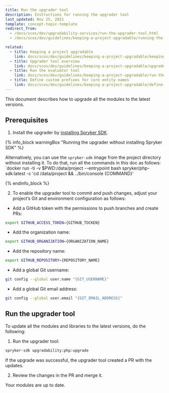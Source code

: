 ```yaml
---
title: Run the upgrader tool
description: Instructions for running the upgrader tool
last_updated: Nov 25, 2021
template: concept-topic-template
redirect_from:
  - /docs/scos/dev/upgradability-services/run-the-upgrader-tool.html
  - /docs/scos/dev/guidelines/keeping-a-project-upgradable/running-the-upgrader-tool.html

related:
  - title: Keeping a project upgradable
    link: docs/scos/dev/guidelines/keeping-a-project-upgradable/keeping-a-project-upgradable.html
  - title: Upgrader tool overview
    link: docs/scos/dev/guidelines/keeping-a-project-upgradable/upgrader-tool-overview.html
  - title: Run the evaluator tool
    link: docs/scos/dev/guidelines/keeping-a-project-upgradable/run-the-evaluator-tool.html
  - title: Define custom prefixes for core entity names
    link: docs/scos/dev/guidelines/keeping-a-project-upgradable/define-customs-prefixes-for-core-entity-names.html
---
```

This document describes how to upgrade all the modules to the latest versions.

## Prerequisites

1. Install the upgrader by [installing Spryker SDK](https://github.com/spryker-sdk/sdk#installation).

{% info_block warningBox "Running the upgrader without installing Spryker SDK" %}

Alternatively, you can use the `spryker-sdk` image from the project directory without installing it. To do that, run all the commands in this doc as follows: `docker run -ti -v $PWD:/data/project --entrypoint bash spryker/php-sdk:latest -c 'cd /data/project && ../bin/console {COMMAND}'

{% endinfo_block %}

2. To enable the upgrader tool to commit and push changes, adjust your project’s Git and environment configuration as follows:

  * Add a GitHub token with the permissions to push branches and create PRs:

  ```bash
  export GITHUB_ACCESS_TOKEN={GITHUB_TOCKEN}
  ```

  * Add the organization name:

  ```bash
  export GITHUB_ORGANIZATION={ORGANIZATION_NAME}
  ```

  * Add the repository name:

  ```bash
  export GITHUB_REPOSITORY={REPOSITORY_NAME}
  ```

  * Add a global Git username:

  ```bash
  git config --global user.name "{GIT_USERNAME}"
  ```

  * Add a global Git email address:

  ```bash
  git config --global user.email "{GIT_EMAIL_ADDRESS}"
  ```

## Run the upgrader tool

To update all the modules and libraries to the latest versions, do the following:

1. Run the upgrader tool:

```bash
spryker-sdk upgradability:php:upgrade
```

If the upgrade was successful, the upgrader tool created a PR with the updates.

2. Review the changes in the PR and merge it.

Your modules are up to date.

